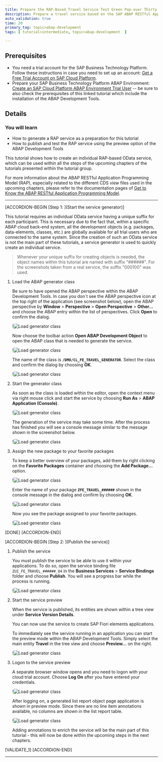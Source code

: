 ```yaml
---
title: Prepare the RAP-Based Travel Service Test Green Pop-over Thirty Two
description: Prepare a travel service based on the SAP ABAP RESTful Application Programming Model (RAP).
auto_validation: true
time: 20
primary_tag: topic>abap-development
tags: [ tutorial>intermediate, topic>abap-development  ]

---
```


## Prerequisites
 - You need a trial account for the SAP Business Technology Platform. Follow these instructions in case you need to set up an account: [Get a Free Trial Account on SAP Cloud Platform](hcp-create-trial-account).
 - Prepare your SAP Business Technology Platform ABAP Environment: [Create an SAP Cloud Platform ABAP Environment Trial User](abap-environment-trial-onboarding) -- be sure to also check the prerequisites of this linked tutorial which include the installation of the ABAP Development Tools.



## Details
### You will learn
  - How to generate a RAP service as a preparation for this tutorial
  - How to publish and test the RAP service using the preview option of the ABAP Development Tools

This tutorial shows how to create an individual RAP-based OData service, which can be used within all the steps of the upcoming chapters of the tutorials presented within the tutorial group.

For more information about the ABAP RESTful Application Programming Model (RAP), especially related to the different CDS view files used in the upcoming chapters, please refer to the documentation pages of [Get to Know the ABAP RESTful Application Programming Model](abap-environment-restful-programming-model).

---

[ACCORDION-BEGIN [Step 1: ](Start the service generator)]

This tutorial requires an individual OData service having a unique suffix for each participant. This is necessary due to the fact that, within a specific ABAP cloud back-end system, all the development objects (e.g. packages, data-elements, classes, etc.) are globally available for all trial users who are connected to the same system. Since the creation of such an OData service is not the main part of these tutorials, a service generator is used to quickly create an individual service.

>Whenever your unique suffix for creating objects is needed, the object names within this tutorial are named with suffix "######". For the screenshots taken from a real service, the suffix "000100" was used.

1. Load the ABAP generator class

    Be sure to have opened the ABAP perspective within the ABAP Development Tools. In case you don´t see the ABAP perspective icon at the top right of the application (see screenshot below), open the ABAP perspective by **Window** > **Perspective** > **Open Perspective** > **Other...** and choose the ABAP entry within the list of perspectives. Click **Open** to confirm the dialog.

    !![Load generator class](PrepareService_0.png)

    Now choose the toolbar action **Open ABAP Development Object** to open the ABAP class that is needed to generate the service.

    !![Load generator class](PrepareService_1.png)

    The name of the class is **`/DMO/CL_FE_TRAVEL_GENERATOR`**. Select the class and confirm the dialog by choosing **OK**.

    !![Load generator class](PrepareService_2.png)


2. Start the generator class

    As soon as the class is loaded within the editor, open the context menu via right mouse click and start the service by choosing **Run As** > **ABAP Application (Console)**.

    !![Load generator class](PrepareService_3.png)

    The generation of the service may take some time. After the process has finished you will see a console message similar to the message shown in the screenshot below.

    !![Load generator class](PrepareService_4.png)

3. Assign the new package to your favorite packages

    To keep a better overview of your packages, add them by right clicking on the **Favorite Packages** container and choosing the **Add Package...** option.

    !![Load generator class](PrepareService_5.png)

    Enter the name of your package **`ZFE_TRAVEL_######`** shown in the console message in the dialog and confirm by choosing **OK**.

    !![Load generator class](PrepareService_6.png)

    Now you see the package assigned to your favorite packages.

    !![Load generator class](PrepareService_6a.png)



[DONE]
[ACCORDION-END]

[ACCORDION-BEGIN [Step 2: ](Publish the service)]

1. Publish the service

    You must publish the service to be able to use it within your applications. To do so, open the service binding file `ZUI_FE_TRAVEL_######_O4` in the **Business Services** > **Service Bindings** folder and choose **Publish**. You will see a progress bar while the process is running.

    !![Load generator class](PrepareService_7.png)

2. Start the service preview

    When the service is published, its entities are shown within a tree view under **Service Version Details**.

    You can now use the service to create SAP Fiori elements applications.

    To immediately see the service running in an application you can start the preview mode within the ABAP Development Tools. Simply select the main entity **Travel** in the tree view and choose **Preview...** on the right.

    !![Load generator class](PrepareService_8.png)

3. Logon to the service preview

    A separate browser window opens and you need to logon with your cloud trial account. Choose **Log On** after you have entered your credentials.

    !![Load generator class](PrepareService_9.png)

    After logging on, a generated list report object page application is shown in preview mode. Since there are no line item annotations available, no columns are shown in the list report table.

    !![Load generator class](PrepareService_10.png)

    Adding annotations to enrich the service will be the main part of this tutorial - this will now be done within the upcoming steps in the next chapters.




[VALIDATE_1]
[ACCORDION-END]

---
